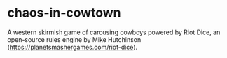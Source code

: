 # chaos-in-cowtown
A western skirmish game of carousing cowboys powered by Riot Dice, an open-source rules engine by Mike Hutchinson (https://planetsmashergames.com/riot-dice).
